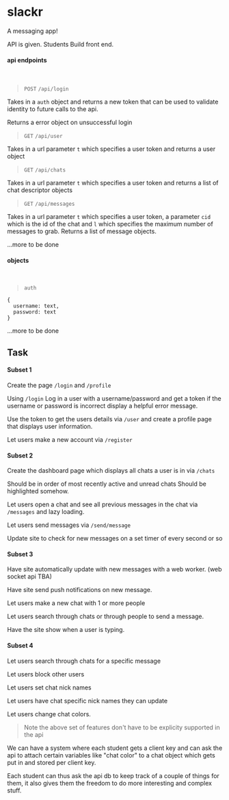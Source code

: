 # slackr

A messaging app!

API is given. Students Build front end.

#### api endpoints
<br>

> `POST` `/api/login`

Takes in a `auth` object and returns a new token that can be used to validate identity to future calls to the api.

Returns a error object on unsuccessful login

> `GET` `/api/user`

Takes in a url parameter `t` which specifies a user token and returns a user object

> `GET` `/api/chats`

Takes in a url parameter `t` which specifies a user token and returns a list of chat descriptor objects

> `GET` `/api/messages`

Takes in a url parameter `t` which specifies a user token, a parameter `cid` which is the id of the chat and `l` which specifies the maximum number of messages to grab. Returns a list of message objects.

...more to be done

#### objects

<br>

> `auth`

```
{
  username: text,
  password: text
}
```

...more to be done

## Task

#### Subset 1

Create the page `/login` and `/profile`

Using `/login` Log in a user with a username/password and get a token
if the username or password is incorrect display a helpful error message.

Use the token to get the users details via `/user` and create a profile page that displays user information.

Let users make a new account via `/register`

#### Subset 2

Create the dashboard page which displays all chats a user is in via `/chats`

Should be in order of most recently active and unread chats Should be highlighted somehow.

Let users open a chat and see all previous messages in the chat via `/messages` and lazy loading.

Let users send messages via `/send/message`

Update site to check for new messages on a set timer of every second or so

#### Subset 3

Have site automatically update with new messages with a web worker. (web socket api TBA)

Have site send push notifications on new message.

Let users make a new chat with 1 or more people

Let users search through chats or through people to send a message.

Have the site show when a user is typing.

#### Subset 4

Let users search through chats for a specific message

Let users block other users

Let users set chat nick names

Let users have chat specific nick names they can update

Let users change chat colors.

> Note the above set of features don't have to be explicity supported in the api

We can have a system where each student gets a client key and can ask the api to attach certain variables like "chat color" to a chat object which gets put in and stored per client key.

Each student can thus ask the api db to keep track of a couple of things for them, it also gives them the freedom to do more interesting and complex stuff.
